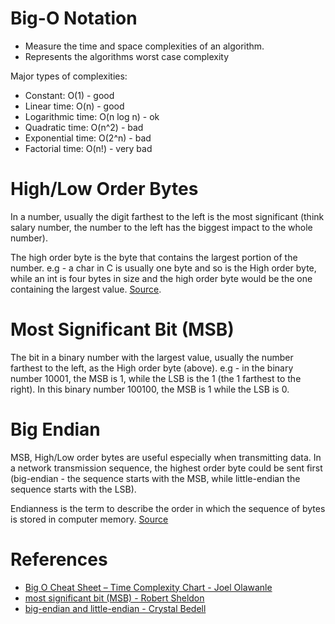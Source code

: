 # Big-O Notation

* Measure the time and space complexities of an algorithm.
* Represents the algorithms worst case complexity

Major types of complexities:
* Constant: O(1) - good
* Linear time: O(n) - good
* Logarithmic time: O(n log n) - ok
* Quadratic time: O(n^2) - bad
* Exponential time: O(2^n) - bad
* Factorial time: O(n!) - very bad

# High/Low Order Bytes
In a number, usually the digit farthest to the left is the most significant (think salary number, the number to the left has the biggest impact to the whole number).

The high order byte is the byte that contains the largest portion of the number. e.g - a char in C is usually one byte and so is the High order byte, while an int is four bytes in size and the high order byte would be the one containing the largest value. [Source](https://stackoverflow.com/a/47117552/594083).

# Most Significant Bit (MSB)
The bit in a binary number with the largest value, usually the number farthest to the left, as the High order byte (above). e.g - in the binary number 10001, the MSB is 1, while the LSB is the 1 (the 1 farthest to the right). In this binary number 100100, the MSB is 1 while the LSB is 0.

# Big Endian
MSB, High/Low order bytes are useful especially when transmitting data. In a network transmission sequence, the highest order byte could be sent first (big-endian - the sequence starts with the MSB, while little-endian the sequence starts with the LSB). 

Endianness is the term to describe the order in which the sequence of bytes is stored in computer memory. [Source](https://www.techtarget.com/searchnetworking/definition/big-endian-and-little-endian)


# References
* [Big O Cheat Sheet – Time Complexity Chart - Joel Olawanle](https://www.freecodecamp.org/news/big-o-cheat-sheet-time-complexity-chart/)
* [most significant bit (MSB) - Robert Sheldon](https://www.techtarget.com/whatis/definition/most-significant-bit-or-byte)
* [big-endian and little-endian - Crystal Bedell](https://www.techtarget.com/searchnetworking/definition/big-endian-and-little-endian)

